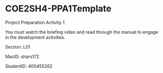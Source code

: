 # COE2SH4-PPA1Template
Project Preparation Activity 1

You must watch the briefing video and read through the manual to engage in the development activities.


Section: L01

MacID: shars172

StudentID: 400455262

